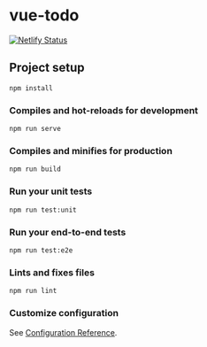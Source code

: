 # vue-todo

[![Netlify Status](https://api.netlify.com/api/v1/badges/2462e76e-3b03-4f09-a829-e4bb798a7905/deploy-status)](https://app.netlify.com/sites/gracious-mclean-a7eb54/deploys)

## Project setup
```
npm install
```

### Compiles and hot-reloads for development
```
npm run serve
```

### Compiles and minifies for production
```
npm run build
```

### Run your unit tests
```
npm run test:unit
```

### Run your end-to-end tests
```
npm run test:e2e
```

### Lints and fixes files
```
npm run lint
```

### Customize configuration
See [Configuration Reference](https://cli.vuejs.org/config/).
